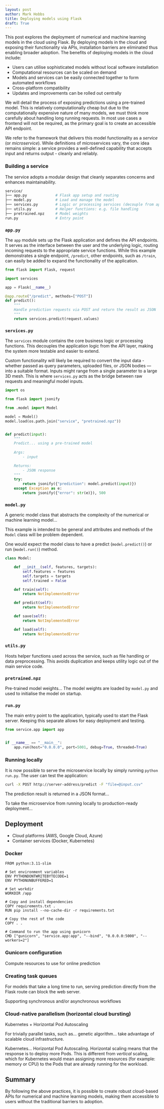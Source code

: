 ```yaml
---
layout: post
author: Mark Hobbs
title: Deploying models using Flask
draft: True
---
```


This post explores the deployment of numerical and machine learning models in the cloud using Flask. By deploying models in the cloud and exposing their functionality via APIs, installation barriers are eliminated thus enabling broader adoption. The benefits of deploying models in the cloud include:

- Users can utilise sophisticated models without local software installation
- Computational resources can be scaled on demand
- Models and services can be easily connected together to form automated workflows
- Cross-platform compatibility
- Updates and improvements can be rolled out centrally

We will detail the process of exposing predictions using a pre-trained model. This is relatively computationally cheap but due to the computationally expensive nature of many models, we must think more carefully about handling long running requests. In most use cases a frontend will not be required, as the primary goal is to create an accessible API endpoint.

We refer to the framework that delivers this model functionality as a *service* (or *microservice*). While definitions of microservices vary, the core idea remains simple: a service provides a well-defined capability that accepts input and returns output - cleanly and reliably.

### Building a service

The service adopts a modular design that cleanly separates concerns and enhances maintainability. 

```bash
service/
├── app.py             # Flask app setup and routing
├── model.py           # Load and manage the model
├── services.py        # Logic or processing services (decouple from app.py)
├── utils.py           # Helper functions: e.g. file handling
├── pretrained.npz     # Model weights
run.py                 # Entry point
```

### `app.py`

The `app` module sets up the Flask application and defines the API endpoints. It serves as the interface between the user and the underlying logic, routing incoming requests to the appropriate service functions. While this example demonstrates a single endpoint, `/predict`, other endpoints, such as `/train`, can easily be added to expand the functionality of the application.

```python
from flask import Flask, request

import services

app = Flask(__name__)

@app.route("/predict", methods=["POST"])
def predict():
    """
    Handle prediction requests via POST and return the result as JSON
    """
    return services.predict(request.values)
```

### `services.py`

The `services` module contains the core business logic or processing functions. This decouples the application logic from the API layer, making the system more testable and easier to extend. 

Custom functionality will likely be required to convert the input data - whether passed as query parameters, uploaded files, or JSON bodies — into a suitable format. Inputs might range from a single parameter to a large 3D mesh. This is where `services.py` acts as the bridge between raw requests and meaningful model inputs.

```python
import os

from flask import jsonify

from .model import Model

model = Model()
model.load(os.path.join("service", "pretrained.npz"))


def predict(input):
    """
    Predict... using a pre-trained model
    
    Args:
        - input

    Returns:
        - JSON response
    """
    try:
        return jsonify({"prediction": model.predict(input)})
    except Exception as e:
        return jsonify({"error": str(e)}), 500
```

### `model.py`

A generic model class that abstracts the complexity of the numerical or machine learning model...

This example is intended to be general and attributes and methods of the `Model` class will be problem dependent.

One would expect the model class to have a predict (`model.predict()`) or run (`model.run()`) method.


```python
class Model:

    def __init__(self, features, targets):
        self.features = features
        self.targets = targets
        self.trained = False

    def train(self):
        return NotImplementedError

    def predict(self):
        return NotImplementedError

    def save(self):
        return NotImplementedError

    def load(self):
        return NotImplementedError
```

### `utils.py`

Hosts helper functions used across the service, such as file handling or data preprocessing. This avoids duplication and keeps utility logic out of the main service code.

### `pretrained.npz`

Pre-trained model weights... The model weights are loaded by `model.py` and used to initialise the model on startup.

### `run.py`

The main entry point to the application, typically used to start the Flask server. Keeping this separate allows for easy deployment and testing.

```python
from service.app import app


if __name__ == "__main__":
    app.run(host="0.0.0.0", port=5001, debug=True, threaded=True)
```

### Running locally

It is now possible to serve the microservice locally by simply running `python run.py`. The user can test the application: 

```bash
curl -X POST http://server-address/predict -F "file=@input.csv"
```

The prediction result is returned in a JSON format...

To take the microservice from running locally to production-ready deployment...

## Deployment

- Cloud platforms (AWS, Google Cloud, Azure)
- Container services (Docker, Kubernetes)

### Docker

```docker
FROM python:3.11-slim

# Set environment variables
ENV PYTHONDONTWRITEBYTECODE=1
ENV PYTHONUNBUFFERED=1

# Set workdir
WORKDIR /app

# Copy and install dependencies
COPY requirements.txt .
RUN pip install --no-cache-dir -r requirements.txt

# Copy the rest of the code
COPY . .

# Command to run the app using gunicorn
CMD ["gunicorn", "service.app:app", "--bind", "0.0.0.0:5000", "--workers=2"]
```

### Gunicorn configuration

Compute resources to use for online prediction

### Creating task queues

For models that take a long time to run, serving prediction directly from the Flask route can block the web server.

Supporting synchronous and/or asynchronous workflows

### Cloud-native parallelism (horizontal cloud bursting)

Kubernetes + Horizontal Pod Autoscaling

For trivially parallel tasks, such as... genetic algorithm... take advantage of scalable cloud infrastructure.

Kubernetes... Horizontal Pod Autoscaling. Horizontal scaling means that the response is to deploy more Pods. This is different from *vertical* scaling, which for Kubernetes would mean assigning more resources (for example: memory or CPU) to the Pods that are already running for the workload.

## Summary

By following the above practices, it is possible to create robust cloud-based APIs for numerical and machine learning models, making them accessible to users without the traditional barriers to adoption.